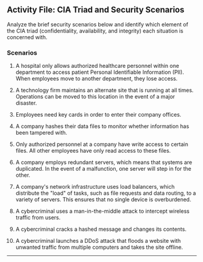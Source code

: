 ## Activity File: CIA Triad and Security Scenarios

Analyze the brief security scenarios below and identify which element of the CIA triad (confidentiality, availability, and integrity) each situation is concerned with. 

### Scenarios

1. A hospital only allows authorized healthcare personnel within one department to access patient Personal Identifiable Information (PII). When employees move to another department, they lose access.


2. A technology firm maintains an alternate site that is running at all times. Operations can be moved to this location in the event of a major disaster.

  

3. Employees need key cards in order to enter their company offices.

  

4. A company hashes their data files to monitor whether information has been tampered with. 

  

5. Only authorized personnel at a company have write access to certain files. All other employees have only read access to these files. 

   

6. A company employs redundant servers, which means that systems are duplicated. In the event of a malfunction, one server will step in for the other.

  

7. A company's network infrastructure uses load balancers, which distribute the "load" of tasks, such as file requests and data routing, to a variety of servers. This ensures that no single device is overburdened.

  

8. A cybercriminal uses a man-in-the-middle attack to intercept wireless traffic from users. 

  

9. A cybercriminal cracks a hashed message and changes its contents. 

  

10. A cybercriminal launches a DDoS attack that floods a website with unwanted traffic from multiple computers and takes the site offline. 

---  

